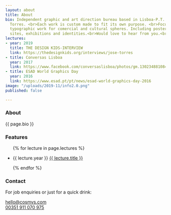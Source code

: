 ```yaml
---
layout: about
title: About
bio: Independent graphic and art direction bureau based in Lisboa-P.T. run by José
  Torres. <br>Each work is custom made to fit its own purpose. <br>Focused on detailed
  typographic work for comercial and cultural spheres. Including posters, publications,
  sites, exhibitions and identities.<br>Would love to hear from you.<br>
lectures:
- year: 2019
  title: THE DESIGN KIDS-INTERVIEW
  link: https://thedesignkids.org/interviews/jose-torres
- title: Conversas Lisboa
  year: 2017
  link: https://www.facebook.com/conversaslisboa/photos/gm.130234881084610/1358338434295870/?type=3&theater
- title: ESAD World Graphics Day
  year: 2016
  link: https://www.esad.pt/pt/news/esad-world-graphics-day-2016
image: "/uploads/2019-11/info2.0.png"
published: false

---
```

<section id="leftside">
    <article id="bio">
        <h1 class="hidden">About</h1>
        {{ page.bio }}
    </article>
    <article id="lectures">
        <h3>Features</h3>
        <ul>
            {% for lecture in page.lectures %}
            <li>
                <p><span class="year">{{ lecture.year }}</span>
                    <a href="{{ lecture.link }}" target="_blank">{{ lecture.title }}</a>
                </p>
            </li>
            {% endfor %}
        </ul>
    </article>
</section>
<section id="rightside">
    <article>
    <h3 class="hidden">Contact</h3>
    <p>For job enquiries or just for a quick drink:</p>
    <p><a href="mailto:josecostatorres@gmail.com">hello@cosmvs.com</a><br><a href="https://wa.me/351911070975" target="_blank" rel="noreferrer">00351 911 070 975</a></p>
    </article>
    <article>
        <img class="lazy" data-src="https://images.weserv.nl?url=https://josecostatorres.github.io{{ page.image }}&h=600&q=80&output=jpg">
    </article>
</section>

<script>
    $(function() {
        $('.lazy').Lazy({
            effect: "fadeIn",
            effectTime: 1000
        });
    });
</script>